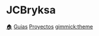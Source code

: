 # JCBryksa

[🏠︎](index.md)
[Guias](/jcdoc/guias)
[Proyectos](/jcdoc/proyectos/arduino)
[gimmick:theme](cerulean)
